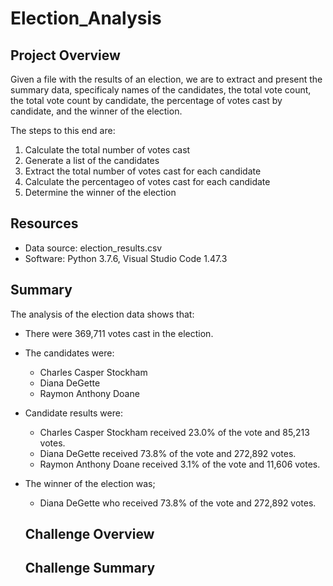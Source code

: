 # Election_Analysis

## Project Overview
Given a file with the results of an election, we are to extract and present the summary data, specificaly names of the candidates, the total vote count, the total vote count by candidate, the percentage of votes cast by candidate, and the winner of the election.

The steps to this end are:
1. Calculate the total number of votes cast
2. Generate a list of the candidates
3. Extract the total number of votes cast for each candidate
4. Calculate the percentageo of votes cast for each candidate
5. Determine the winner of the election

## Resources
- Data source: election_results.csv
- Software: Python 3.7.6, Visual Studio Code 1.47.3

## Summary
The analysis of the election data shows that:
- There were 369,711 votes cast in the election.
- The candidates were:
  - Charles Casper Stockham
  - Diana DeGette
  - Raymon Anthony Doane
 - Candidate results were:
    - Charles Casper Stockham received 23.0% of the vote and 85,213 votes.
    - Diana DeGette received 73.8% of the vote and 272,892 votes.
    - Raymon Anthony Doane received 3.1% of the vote and 11,606 votes.
- The winner of the election was;
  - Diana DeGette who received 73.8% of the vote and 272,892 votes.

  ## Challenge Overview

  ## Challenge Summary

